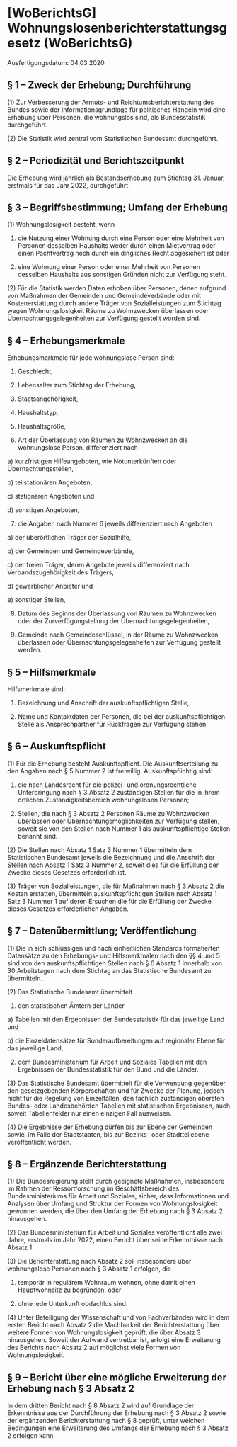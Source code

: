 # [WoBerichtsG] Wohnungslosenberichterstattungsgesetz  (WoBerichtsG)

Ausfertigungsdatum: 04.03.2020

 

## § 1 – Zweck der Erhebung; Durchführung

(1) Zur Verbesserung der Armuts- und Reichtumsberichterstattung des Bundes sowie der Informationsgrundlage für politisches Handeln wird eine Erhebung über Personen, die wohnungslos sind, als Bundesstatistik durchgeführt.

(2) Die Statistik wird zentral vom Statistischen Bundesamt durchgeführt.


## § 2 – Periodizität und Berichtszeitpunkt

Die Erhebung wird jährlich als Bestandserhebung zum Stichtag 31. Januar, erstmals für das Jahr 2022, durchgeführt.


## § 3 – Begriffsbestimmung; Umfang der Erhebung

(1) Wohnungslosigkeit besteht, wenn

1. die Nutzung einer Wohnung durch eine Person oder eine Mehrheit von Personen desselben Haushalts weder durch einen Mietvertrag oder einen Pachtvertrag noch durch ein dingliches Recht abgesichert ist oder

2. eine Wohnung einer Person oder einer Mehrheit von Personen desselben Haushalts aus sonstigen Gründen nicht zur Verfügung steht.

(2) Für die Statistik werden Daten erhoben über Personen, denen aufgrund von Maßnahmen der Gemeinden und Gemeindeverbände oder mit Kostenerstattung durch andere Träger von Sozialleistungen zum Stichtag wegen Wohnungslosigkeit Räume zu Wohnzwecken überlassen oder Übernachtungsgelegenheiten zur Verfügung gestellt worden sind.


## § 4 – Erhebungsmerkmale

Erhebungsmerkmale für jede wohnungslose Person sind:

1. Geschlecht,

2. Lebensalter zum Stichtag der Erhebung,

3. Staatsangehörigkeit,

4. Haushaltstyp,

5. Haushaltsgröße,

6. Art der Überlassung von Räumen zu Wohnzwecken an die wohnungslose Person, differenziert nach

a) kurzfristigen Hilfeangeboten, wie Notunterkünften oder Übernachtungsstellen,

b) teilstationären Angeboten,

c) stationären Angeboten und

d) sonstigen Angeboten,

7. die Angaben nach Nummer 6 jeweils differenziert nach Angeboten

a) der überörtlichen Träger der Sozialhilfe,

b) der Gemeinden und Gemeindeverbände,

c) der freien Träger, deren Angebote jeweils differenziert nach Verbandszugehörigkeit des Trägers,

d) gewerblicher Anbieter und

e) sonstiger Stellen,

8. Datum des Beginns der Überlassung von Räumen zu Wohnzwecken oder der Zurverfügungstellung der Übernachtungsgelegenheiten,

9. Gemeinde nach Gemeindeschlüssel, in der Räume zu Wohnzwecken überlassen oder Übernachtungsgelegenheiten zur Verfügung gestellt werden.


## § 5 – Hilfsmerkmale

Hilfsmerkmale sind:

1. Bezeichnung und Anschrift der auskunftspflichtigen Stelle,

2. Name und Kontaktdaten der Personen, die bei der auskunftspflichtigen Stelle als Ansprechpartner für Rückfragen zur Verfügung stehen.


## § 6 – Auskunftspflicht

(1) Für die Erhebung besteht Auskunftspflicht. Die Auskunftserteilung zu den Angaben nach § 5 Nummer 2 ist freiwillig. Auskunftspflichtig sind:

1. die nach Landesrecht für die polizei- und ordnungsrechtliche Unterbringung nach § 3 Absatz 2 zuständigen Stellen für die in ihrem örtlichen Zuständigkeitsbereich wohnungslosen Personen;

2. Stellen, die nach § 3 Absatz 2 Personen Räume zu Wohnzwecken überlassen oder Übernachtungsmöglichkeiten zur Verfügung stellen, soweit sie von den Stellen nach Nummer 1 als auskunftspflichtige Stellen benannt sind.

(2) Die Stellen nach Absatz 1 Satz 3 Nummer 1 übermitteln dem Statistischen Bundesamt jeweils die Bezeichnung und die Anschrift der Stellen nach Absatz 1 Satz 3 Nummer 2, soweit dies für die Erfüllung der Zwecke dieses Gesetzes erforderlich ist.

(3) Träger von Sozialleistungen, die für Maßnahmen nach § 3 Absatz 2 die Kosten erstatten, übermitteln auskunftspflichtigen Stellen nach Absatz 1 Satz 3 Nummer 1 auf deren Ersuchen die für die Erfüllung der Zwecke dieses Gesetzes erforderlichen Angaben.


## § 7 – Datenübermittlung; Veröffentlichung

(1) Die in sich schlüssigen und nach einheitlichen Standards formatierten Datensätze zu den Erhebungs- und Hilfsmerkmalen nach den §§ 4 und 5 sind von den auskunftspflichtigen Stellen nach § 6 Absatz 1 innerhalb von 30 Arbeitstagen nach dem Stichtag an das Statistische Bundesamt zu übermitteln.

(2) Das Statistische Bundesamt übermittelt

1. den statistischen Ämtern der Länder

a) Tabellen mit den Ergebnissen der Bundesstatistik für das jeweilige Land und

b) die Einzeldatensätze für Sonderaufbereitungen auf regionaler Ebene für das jeweilige Land,

2. dem Bundesministerium für Arbeit und Soziales Tabellen mit den Ergebnissen der Bundesstatistik für den Bund und die Länder.

(3) Das Statistische Bundesamt übermittelt für die Verwendung gegenüber den gesetzgebenden Körperschaften und für Zwecke der Planung, jedoch nicht für die Regelung von Einzelfällen, den fachlich zuständigen obersten Bundes- oder Landesbehörden Tabellen mit statistischen Ergebnissen, auch soweit Tabellenfelder nur einen einzigen Fall ausweisen.

(4) Die Ergebnisse der Erhebung dürfen bis zur Ebene der Gemeinden sowie, im Falle der Stadtstaaten, bis zur Bezirks- oder Stadtteilebene veröffentlicht werden.


## § 8 – Ergänzende Berichterstattung

(1) Die Bundesregierung stellt durch geeignete Maßnahmen, insbesondere im Rahmen der Ressortforschung im Geschäftsbereich des Bundesministeriums für Arbeit und Soziales, sicher, dass Informationen und Analysen über Umfang und Struktur der Formen von Wohnungslosigkeit gewonnen werden, die über den Umfang der Erhebung nach § 3 Absatz 2 hinausgehen.

(2) Das Bundesministerium für Arbeit und Soziales veröffentlicht alle zwei Jahre, erstmals im Jahr 2022, einen Bericht über seine Erkenntnisse nach Absatz 1.

(3) Die Berichterstattung nach Absatz 2 soll insbesondere über wohnungslose Personen nach § 3 Absatz 1 erfolgen, die

1. temporär in regulärem Wohnraum wohnen, ohne damit einen Hauptwohnsitz zu begründen, oder

2. ohne jede Unterkunft obdachlos sind.

(4) Unter Beteiligung der Wissenschaft und von Fachverbänden wird in dem ersten Bericht nach Absatz 2 die Machbarkeit der Berichterstattung über weitere Formen von Wohnungslosigkeit geprüft, die über Absatz 3 hinausgehen. Soweit der Aufwand vertretbar ist, erfolgt eine Erweiterung des Berichts nach Absatz 2 auf möglichst viele Formen von Wohnungslosigkeit.


## § 9 – Bericht über eine mögliche Erweiterung der Erhebung nach § 3 Absatz 2

In dem dritten Bericht nach § 8 Absatz 2 wird auf Grundlage der Erkenntnisse aus der Durchführung der Erhebung nach § 3 Absatz 2 sowie der ergänzenden Berichterstattung nach § 8 geprüft, unter welchen Bedingungen eine Erweiterung des Umfangs der Erhebung nach § 3 Absatz 2 erfolgen kann.
